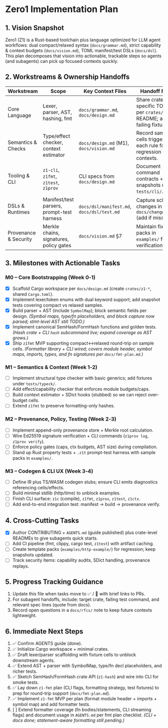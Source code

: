 # Zero1 Implementation Plan

## 1. Vision Snapshot
Zero1 (Z1) is a Rust-based toolchain plus language optimized for LLM agent workflows: dual compact/relaxed syntax (`docs/grammar.md`), strict capability & context budgets (`docs/vision.md`), TOML manifest/test DSLs (`docs/dsl`). This plan decomposes that vision into actionable, trackable steps so agents (and subagents) can pick up focused contexts quickly.

## 2. Workstreams & Ownership Handoffs
| Workstream | Scope | Key Context Files | Handoff Notes |
|------------|-------|-------------------|---------------|
| Core Language | Lexer, parser, AST, hashing, fmt | `docs/grammar.md`, `docs/design.md` | Share crate-specific TODOs per `crates/z1-*` README; attach failing fixtures. |
| Semantics & Checks | Type/effect checker, context estimator | `docs/design.md` (M1), `docs/vision.md` | Record sample cells triggering each rule for regression contexts. |
| Tooling & CLI | `z1-cli`, `z1fmt`, `z1test`, `z1prov` | CLI specs from `docs/design.md` | Document command contracts + snapshots under `tests/cli/`. |
| DSLs & Runtimes | Manifest/test parsers, prompt-test harness | `docs/dsl/manifest.md`, `docs/dsl/test.md` | Capture schema changes in `docs/changelog.md` (add if missing). |
| Provenance & Security | Merkle chains, signatures, policy gates | `docs/vision.md` §7 | Maintain fixture packs in `examples/` for verification. |

## 3. Milestones with Actionable Tasks
### M0 – Core Bootstrapping (Week 0‑1)
- [x] Scaffold Cargo workspace per `docs/design.md` (create `crates/z1-*`, shared `Cargo.toml`).
- [x] Implement lexer/token enums with dual keyword support; add snapshot tests covering compact vs relaxed samples.
- [x] Build parser + AST (include `SymbolMap`); block semantic fields per design. _(Symbol maps, type/fn placeholders, and block capture now parsed; stmt-level AST still TODO.)_
- [x] Implement canonical SemHash/FormHash functions and golden tests. _(Hash crate + CLI `hash` subcommand live; expand coverage as AST grows.)_
- [x] Ship `z1fmt` MVP supporting compact↔relaxed round-trip on sample cells. _(Formatter library + CLI wired; covers module header, symbol maps, imports, types, and fn signatures per `docs/fmt-plan.md`.)_

### M1 – Semantics & Context (Week 1‑2)
- [ ] Implement structural type checker with basic generics; add fixtures under `tests/typeck/`.
- [ ] Add effect/capability checker that enforces module budgets/caps.
- [ ] Build context estimator + SDict hooks (stubbed) so we can reject over-budget cells.
- [ ] Extend `z1fmt` to preserve formatting-only hashes.

### M2 – Provenance, Policy, Testing (Week 2‑3)
- [ ] Implement append-only provenance store + Merkle root calculation.
- [ ] Wire Ed25519 signature verification + CLI commands (`z1prov log`, `z1prov verify`).
- [ ] Enforce policy gates (caps, ctx budgets, AST size) during compilation.
- [ ] Stand up Rust property tests + `.z1t` prompt-test harness with sample packs in `examples/`.

### M3 – Codegen & CLI UX (Week 3‑4)
- [ ] Define IR plus TS/WASM codegen stubs; ensure CLI emits diagnostics referencing cells/effects.
- [ ] Build minimal stdlib (http/time) to unblock examples.
- [ ] Finish CLI surface: `z1c` (compile), `z1fmt`, `z1prov`, `z1test`, `z1ctx`.
- [ ] Add end-to-end integration test: manifest → build → provenance verify.

## 4. Cross-Cutting Tasks
- [x] Author CONTRIBUTING + `AGENTS.md` (guide published) plus crate-level READMEs to give subagents quick starts.
- [ ] Add CI pipeline (fmt, clippy, cargo test, `z1test`) with artifact caching.
- [ ] Create template packs (`examples/http-example/`) for regression; keep snapshots updated.
- [ ] Track security items: capability audits, SDict handling, provenance replays.

## 5. Progress Tracking Guidance
1. Update this file when tasks move to ✅ / 🚧 with brief links to PRs.
2. For subagent handoffs, include: target crate, failing test command, and relevant spec lines (quote from docs).
3. Record open questions in a `docs/rfcs/` note to keep future contexts lightweight.

## 6. Immediate Next Steps
1. ✅ Confirm AGENTS guide (done).
2. ✅ Initialize Cargo workspace + minimal crates.
3. ✅ Draft lexer/parser scaffolding with fixture cells to unblock downstream agents.
4. ✅ Extend AST + parser with SymbolMap, type/fn decl placeholders, and richer tests.
5. ✅ Sketch SemHash/FormHash crate API (`z1-hash`) and wire into CLI for smoke tests.
6. ✅ Lay down `z1-fmt` plan (CLI flags, formatting strategy, test fixtures) to prep for round-trip support (`docs/fmt-plan.md`).
7. ✅ Implement `z1-fmt` MVP per plan (format module header + imports + symbol map) and add formatter tests.
8. [ ] Extend formatter coverage (fn bodies/statements, CLI streaming flags) and document usage in `AGENTS.md` per fmt plan checklist. _(CLI + docs done; statement-aware formatting still pending.)_
